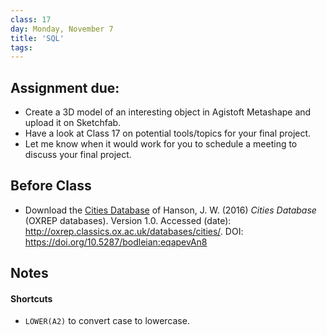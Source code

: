 ```yaml
---
class: 17
day: Monday, November 7
title: 'SQL'
tags: 
---
```


## Assignment due: 
- Create a 3D model of an interesting object in Agistoft Metashape and upload it on Sketchfab.
- Have a look at Class 17 on potential tools/topics for your final project.
- Let me know when it would work for you to schedule a meeting to discuss your final project.

## Before Class 
- Download the [Cities Database](http://oxrep.classics.ox.ac.uk/oxrep/docs/Hanson2016/Hanson2016_CitiesDatabase_OxREP.xlsx) of Hanson, J. W. (2016) _Cities Database_ (OXREP databases). Version 1.0. Accessed (date): <http://oxrep.classics.ox.ac.uk/databases/cities/>. DOI: <https://doi.org/10.5287/bodleian:eqapevAn8>

## Notes 

#### Shortcuts
- `LOWER(A2)` to convert case to lowercase.